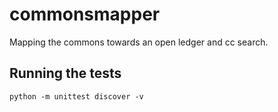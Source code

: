 # commonsmapper
Mapping the commons towards an open ledger and cc search.


## Running the tests
```
python -m unittest discover -v
```
